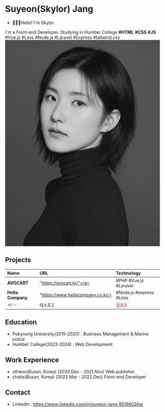 # Suyeon(Skylor) Jang
- <p>🙋🏻‍♀️Hello! I'm Skylor
I'm a Front-end Developer.
Studying in Humber College
**#HTML** **#CSS** **#JS** #Vue.js #Less #Node.js #Laravel #Express #tailwind.css
![my_img](./_readme/my_img.jpeg)
## Projects
|Name|URL|Technology|
|:---|:---|:---|
|**AVOCART**|"https://avocart.kr/"</a>|#PHP #Vue.js #Laravel|
|**Hella Company**|"https://www.hellacompany.co.kr/></a>|#Node.js #express #Less|
<!-- |테스트1|<span style="color:red">강조3</span>|테스트3| -->
## Education
- Pukyoung University(2015-2020) : Business Management & Marine police
- Humber College(2023-2024) : Web Development
## Work Experience
- otheon(Busan, Korea) (2020.Dec - 2021.Nov)
    Web publisher
- chatis(Busan, Korea) (2022.Mar - 2022.Dec)
    Front-end Developer
## Contact
- LinkedIn : https://www.linkedin.com/in/suyeon-jang-95196026a/

